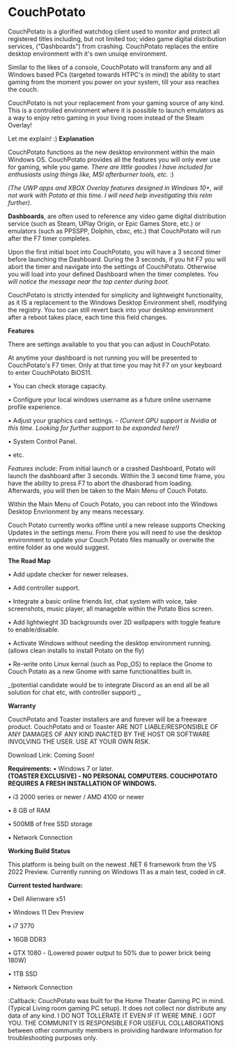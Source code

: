 # CouchPotato
CouchPotato is a glorified watchdog client used to monitor and protect all registered titles including, but not limited too; video game digital distribution services, ("Dashboards") from crashing. CouchPotato replaces the entire desktop environment with it's own unuiqe environment. 

Similar to the likes of a console, CouchPotato will transform any and all Windows based PCs (targeted towards HTPC's in mind) the ability to start gaming from the moment you power on your system, till your ass reaches the couch.  

CouchPotato is not your replacement from your gaming source of any kind.  This is a controlled environment where it is possible to launch emulators as a way to enjoy retro gaming in your living room instead of the Steam Overlay!

Let me explain! :)
**Explanation** 

CouchPotato functions as the new desktop environment within the main Windows OS. 
CouchPotato provides all the features you will only ever use for gaming, while you game. 
_There are little goodies I have included for enthusiasts using things like, MSI afterburner tools, etc._ :)

_(The UWP apps and XBOX Overlay features designed in Windows 10+, will not work with Potato at this time.  I will need help investigating this relm further)_.

**Dashboards**, 
are often used to reference any video game digital distribution service (such as Steam, UPlay Origin, or Epic Games Store, etc.) or emulators (such as PPSSPP, Dolphin, cbxc, etc.) that CouchPotato will run after the F7 timer completes.

Upon the first initial boot into CouchPotato, you will have a 3 second timer before launching the Dashboard. During the 3 seconds, if you hit F7 you will abort the timer and navigate into the settings of CouchPotato. Otherwise you will load into your defined Dashboard when the timer completes.  _You will notice the message near the top center during boot._

CouchPotato is strictly intended for simplicity and lightweight functionality, as it IS a replacement to the Windows Desktop Environment shell, modifying the registry. You too can still revert back into your desktop environment after a reboot takes place, each time this field changes. 


**Features**

There are settings available to you that you can adjust in CouchPotato.

At anytime your dashboard is not running you will be presented to CouchPotato's F7 timer. Only at that time you may hit F7 on your keyboard to enter CouchPotato BiOS11. 

• You can check storage capacity.

• Configure your local windows username as a future online username profile experience.  

• Adjust your graphics card settings. - _(Current GPU support is Nvidia at this time. Looking for further support to be expanded here!)_

• System Control Panel.

• etc.


_Features include:_ 
From initial launch or a crashed Dashboard, Potato will launch the dashboard after 3 seconds. Within the 3 second time frame, you have the ability to press F7 to abort the dhasborad from loading.  Afterwards, you will then be taken to the Main Menu of Couch Potato. 

Within the Main Menu of Couch Potato, you can reboot into the Windows Desktop Envrionment by any means necessary. 

Couch Potato currently works offline until a new release supports Checking Updates in the settings menu. From there you will need to use the desktop environment to update your Couch Potato files manually or overwite the entire folder as one would suggest.


**The Road Map**

• Add update checker for newer releases.

• Add controller support.

• Integrate a basic online friends list, chat system with voice, take screenshots, music player, all manageble within the Potato Bios screen.

• Add lightwieght 3D backgrounds over 2D wallpapers with toggle feature to enable/disable.

• Activate Windows without needing the desktop environment running. (allows clean installs to install Potato on the fly)

• Re-write onto Linux kernal (such as Pop_OS) to replace the Gnome to Couch Potato as a new Gnome with same functionalities built in.

_(potential candidate would be to integrate Discord as an end all be all solution for chat etc, with controller support) _


**Warranty**

CouchPotato and Toaster installers are and forever will be a freeware product. CouchPotato and or Toaster ARE NOT LIABLE/RESPONSIBLE OF ANY DAMAGES OF ANY KIND INACTED BY THE HOST OR SOFTWARE INVOLVING THE USER. USE AT YOUR OWN RISK.

Download Link: Coming Soon!


**Requirements:**
• Windows 7 or later.  
**(TOASTER EXCLUSIVE) -  NO  PERSONAL  COMPUTERS.  COUCHPOTATO  REQUIRES  A  FRESH  INSTALLATION  OF  WINDOWS.**

• i3 2000 series or newer / AMD 4100 or newer

• 8 GB of RAM

• 500MB of free SSD storage

• Network Connection



**Working Build Status**

This platform is being built on the newest .NET 6 framework from the VS 2022 Preview. Currently running on Windows 11 as a main test, coded in c#.

**Current tested hardware:**

• Dell Alienware x51

• Windows 11 Dev Preview

• i7 3770

• 16GB DDR3

• GTX 1080 - (Lowered power output to 50% due to power brick being 180W)

• 1TB SSD

• Network Connection


:Callback:
CouchPotato was built for the Home Theater Gaming PC in mind. (Typical Living room gaming PC setup). It does not collect nor distribute any data of any kind. I DO NOT TOLLERATE IT EVEN IF IT WERE MINE. I GOT YOU.  THE  COMMUNITY  IS  RESPONSIBLE  FOR  USEFUL  COLLABORATIONS  between other community members in proividing hardware information for troubleshooting purposes only.

